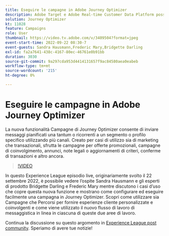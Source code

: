 ```yaml
---
title: Eseguire le campagne in Adobe Journey Optimizer
description: Adobe Target e Adobe Real-time Customer Data Platform possono essere integrati per fornire un’esperienza del cliente più personalizzata. In questo evento in diretta streaming, scopri come l’integrazione di queste due piattaforme può aiutare le aziende a raccogliere dati in tempo reale e quindi a creare e testare esperienze mirate. Guarda il processo end-to-end di questa potente funzionalità in una dimostrazione live.
solution: Journey Optimizer
kt: 11028
feature: Campaigns
role: User
thumbnail: https://video.tv.adobe.com/v/3409504?format=jpeg
event-start-time: 2022-09-22 08:30-7
event-guests: Sandra Hausmann,Frederic Mary,Bridgette Darling
exl-id: fa2a7641-438c-4167-80ec-46761e0b91bb
duration: 3030
source-git-commit: 9a297cda953d4414131657f9ac84580aea0eabeb
workflow-type: tm+mt
source-wordcount: '215'
ht-degree: 0%

---
```


# Eseguire le campagne in Adobe Journey Optimizer

La nuova funzionalità Campagne di Journey Optimizer consente di inviare messaggi pianificati una tantum o ricorrenti a un segmento o profilo specifico utilizzando più canali. Creato per casi di utilizzo sia di marketing che transazionali, sfrutta le campagne per offerte promozionali, campagne di coinvolgimento, annunci, note legali o aggiornamenti di criteri, conferme di transazioni e altro ancora.

>[!VIDEO](https://video.tv.adobe.com/v/3409504/?quality=12&learn=on)

In questo Experience League episodio live, originariamente svolto il 22 settembre 2022, è possibile vedere l’ospite Sandra Hausmann e gli esperti di prodotto Bridgette Darling e Frederic Mary mentre discutono i casi d’uso che copre questa nuova funzione e mostrano come configurare ed eseguire facilmente una campagna in Journey Optimizer. Scopri come utilizzare sia Campagne che Percorsi per fornire esperienze cliente personalizzate e coinvolgenti e come viene utilizzato il nuovo flusso di lavoro di messaggistica in linea in ciascuna di queste due aree di lavoro.

Continua la discussione su questo argomento in [Experience League post community](https://experienceleaguecommunities.adobe.com/t5/journey-optimizer-discussions/experience-league-live-post-session-discussion-execute-your/m-p/547896#M52). Speriamo di avere tue notizie!
